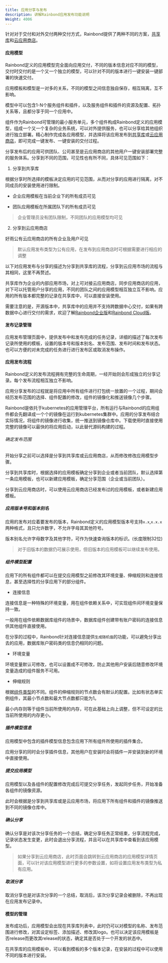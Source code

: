 ```yaml
---
title: 应用分享与发布
description: 讲解Rainbond应用发布功能说明
Weight: 4006
---
```



针对对于交付和对外交付两种交付方式，Rainbond提供了两种不同的方案，[共享库](docs/user-manual/enterprise/appcenter/)和[云应用商店](http://market.goodrain.com/)。

#### 应用模型

Rainbond定义的应用模型完全面向应用交付，不同的版本信息对应不同的模型，交付时交付的是一个又一个独立的模型，可以针对不同的版本进行一键安装一键部署的快速交付。

应用模板和模型是一对多的关系，不同的模型之间信息独自保存，相互隔离，互不影响。

模型中可以包含1-N个服务组件和插件，以及服务组件和插件的资源及配置、拓扑关系等，且都分享于同一个应用中。

组件作为Rainbond可管理的最小服务单元，多个组件构成Rainbond定义的应用模型，组成一个又一个复杂的业务系统，可以对外提供服务，也可以分享给其他组织进行独立部署。精心制作完成各应用模型，并选择将该应用发布到[共享库](docs/user-manual/enterprise/appcenter/)或[云应用商店](http://market.goodrain.com/)，即可完成一键发布、一键安装的交付过程。

分享发布后的应用可供团队、公司甚至是云应用商店的其他用户一键安装部署完整的服务体系。分享到不同的范围，可见性也有所不同，具体可见范围如下：

1. 分享到共享库

根据分享时所选择的模板决定应用的可见范围，从而对分享的应用进行隔离，对不同成员的安装使用进行限制。

* 企业应用模板在当前企业下的所有成员可见
    
* 团队应用模板在所属团队下的所有成员可见

> 企业管理员没有团队限制，不同团队的应用模型均可见

2. 分享到云应用商店

好雨公有云应用商店的所有企业及用户可见

> 默认应用发布类型为公有应用，在发布到应用商店时可根据需要进行相应的调整


以下对应用发布与分享的描述为分享到共享库的流程，分享到云应用市场的流程与其相同，这里不再赘述。


共享库作为企业的内部应用市场，对上可对接云应用商店，同步应用商店的应用，对下可以托管用户分享的应用，不同的团队之间的应用模型相互独立互不影响。应用的所有版本都完整的记录在共享库中，可以直接安装使用。


需要注意的是，开源版本中，共享库中的应用并不支持跨数据中心交付，如果有跨数据中心进行交付的需求，欢迎了解[Rainbond企业版](https://www.goodrain.com/)和[Rainbond Cloud版](https://cloud.goodrain.com/enterprise-server/registered)。



#### 发布记录管理

应用发布管理页面中，提供发布中和发布完成的任务记录，详细的描述了每次发布记录所使用的模板，设置的版本号和版本别名、发布范围、发布时间和发布状态。也可以方便的对未完成的任务进行进行发布区或取消发布操作。


#### 应用发布流程

Rainbond定义的发布流程拥有完整的生命周期，一经开始则会形成独立的分享记录。每个发布流程相互独立不影响。

应用分享发布的过程就是将应用中所有组件进行打包统一放置的一个过程，期间会经历发布范围的选择、组件配置的修改，组件的镜像化和推送镜像几个步骤。

Rainbond是依托于kubernetes的应用管理平台，所有运行与Rainbond的应用组件都会先翻译成一个个的镜像在运行到kubernetes集群中。应用的分享发布结合实际情况，将组件的镜像进行收集，统一推送到镜像仓库中。下载使用时直接使用完整的镜像可以最快的将应用启动，以此替代源码构建的过程。

###### 确定发布范围

开始分享之前可以选择是分享到共享库或云应用商店，从而修改修改应用模型步骤。

分享到共享库时，根据选择的应用模板确定分享到企业或者当前团队，默认选择第一条应用模板，也可以新建应用模板，确定分享范围（企业或当前团队）。

分享到云应用商店时，可以使用云应用商店已经发布过的应用模板，或者新建应用模板。

##### 应用版本号和版本别名

应用的发布对应着要发布的版本，Rainbond定义的应用模型版本号支持`x.x`,`x.x.x`两种格式，且只允许数字，不允许字母其其他符号。

版本别名允许字母数字及其他字符，可作为快速查询版本的标识。(长度限制32位)

> 对于旧版本的数据仍可展示使用，但旧版本的应用模板可以继续发布使用。

##### 组件模型配置

应用下的所有组件都可以在提交应用模型之前修改其环境变量、伸缩规则和连接信息，甚至选择性的分享应用下的部分组件。

- 连接信息

连接信息是一种特殊的环境变量，用在组件依赖关系中，可实现组件间环境变量保持一致。

一般用在组件依赖数据库组件的场景中，数据库组件创建带有账户密码的连接信息供其他组件直接使用。

在分享的过程中，Rainbond针对连接信息提供`生成随机值`的功能，可以避免分享出去的应用，数据库账户密码类的信息仍相同的问题。


- 环境变量

环境变量默认可修改，也可以设置成不可修改，防止其他用户安装后随意修改环境变量造成的组件服务不可用。

- 伸缩规则

根据[组件类型](/docs/user-manual/app-service-manage/basic-operation/service-properties/)的不同。组件的伸缩规则的节点数会有默认的配置。比如有状态单实例组件，其最小节点数和最大节点数都只能为1。

最小内存则等于组件当前所使用的内存，可在此基础上向上调整，但不可设定的比当前所使用的内存更小。


##### 插件模型信息

应用模型中包含的插件模型信息包含应用下所有组件所使用的插件集合。

应用分享的同时会分享插件信息，其他用户在安装时会将插件一并安装到新的环境中直接使用。

##### 提交应用模型

应用模型以及各组件的配置修改完成后可提交分享任务，发起同步任务，开始准备各组件的镜像资源。

此时会根据是分享到共享库或是云应用市场，将应用下所有组件和插件的镜像推送到不同的镜像仓库中。

##### 确认分享

确认分享是对该次分享任务的一个总结，确定分享任务正常结束，分享流程完成，记录状态发生变更，此时会退出分享流程，并且可以在共享库中查看到该应用模型。

> 如果分享到云应用商店，此时页面会跳转到云应用商店的应用模型详情页面，可以针对该应用模型进行更多的参数设置，如将设置应用发布类型为私有应用。

##### 取消分享

取消分享也是对该次分享的一个总结，取消后，该次分享记录会被删除，不再出现在应用发布记录中。

#### 模型的管理

发布成功后，应用模型会出现在共享库列表中，此时仍可以对模型的名称、发布范围进行修改，对其设定标签、添加描述、修改其logo。也可以决定该应用模板是否release而更改其release的状态，确定其是否处于一个开发的状态中。

在共享库的应用模板中，可以看到模板的多个版本记录，在安装的过程中可以使用不同的版本进行安装。




